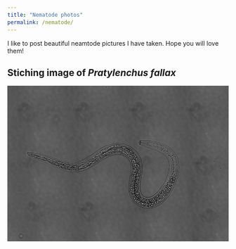```yaml
---
title: "Nematode photos"
permalink: /nematode/
---
```


I like to post beautiful neamtode pictures I have taken.
Hope you will love them!

## Stiching image of *Pratylenchus fallax* 
![](../rln734_stiching.png)



